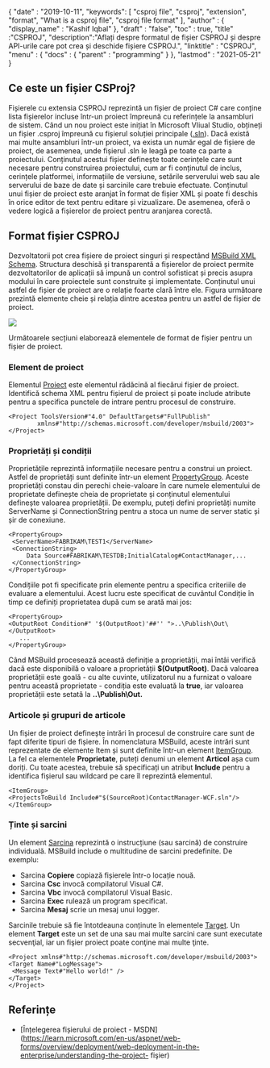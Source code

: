 {
  "date" : "2019-10-11",
  "keywords": [ "csproj file", "csproj", "extension", "format", "What is a csproj file", "csproj file format" ],
  "author" : {
    "display_name" : "Kashif Iqbal"
},
  "draft" : "false",
  "toc" : true,
  "title" :"CSPROJ",
  "description":"Aflați despre formatul de fișier CSPROJ și despre API-urile care pot crea și deschide fișiere CSPROJ.",
  "linktitle" : "CSPROJ",
  "menu" : {
    "docs" : {
      "parent" : "programming"
}
},
  "lastmod" : "2021-05-21"
}

## Ce este un fișier CSProj?
Fișierele cu extensia CSPROJ reprezintă un fișier de proiect C# care conține lista fișierelor incluse într-un proiect împreună cu referințele la ansambluri de sistem. Când un nou proiect este inițiat în Microsoft VIiual Studio, obțineți un fișier .csproj împreună cu fișierul soluției principale ([.sln](/ro/programming/sln/)). Dacă există mai multe ansambluri într-un proiect, va exista un număr egal de fișiere de proiect, de asemenea, unde fișierul .sln le leagă pe toate ca parte a proiectului. Conținutul acestui fișier definește toate cerințele care sunt necesare pentru construirea proiectului, cum ar fi conținutul de inclus, cerințele platformei, informațiile de versiune, setările serverului web sau ale serverului de baze de date și sarcinile care trebuie efectuate. Conținutul unui fișier de proiect este aranjat în format de fișier XML și poate fi deschis în orice editor de text pentru editare și vizualizare. De asemenea, oferă o vedere logică a fișierelor de proiect pentru aranjarea corectă.

## Format fișier CSPROJ #

Dezvoltatorii pot crea fișiere de proiect singuri și respectând [MSBuild XML Schema](https://msdn.microsoft.com/library/5dy88c2e.aspx). Structura deschisă și transparentă a fișierelor de proiect permite dezvoltatorilor de aplicații să impună un control sofisticat și precis asupra modului în care proiectele sunt construite și implementate. Conținutul unui astfel de fișier de proiect are o relație foarte clară între ele. Figura următoare prezintă elemente cheie și relația dintre acestea pentru un astfel de fișier de proiect.

![](https://learn.microsoft.com/en-us/aspnet/web-forms/overview/deployment/web-deployment-in-the-enterprise/understanding-the-project-file/_static/image2.png)

Următoarele secțiuni elaborează elementele de format de fișier pentru un fișier de proiect.

### Element de proiect ###

Elementul [Proiect](https://msdn.microsoft.com/library/bcxfsh87.aspx) este elementul rădăcină al fiecărui fișier de proiect. Identifică schema XML pentru fișierul de proiect și poate include atribute pentru a specifica punctele de intrare pentru procesul de construire.

```
<Project ToolsVersion#"4.0" DefaultTargets#"FullPublish"
        xmlns#"http://schemas.microsoft.com/developer/msbuild/2003">
</Project>
```

### Proprietăți și condiții

Proprietățile reprezintă informațiile necesare pentru a construi un proiect. Astfel de proprietăți sunt definite într-un element [PropertyGroup](https://msdn.microsoft.com/library/t4w159bs.aspx). Aceste proprietăți constau din perechi cheie-valoare în care numele elementului de proprietate definește cheia de proprietate și conținutul elementului definește valoarea proprietății. De exemplu, puteți defini proprietăți numite ServerName și ConnectionString pentru a stoca un nume de server static și șir de conexiune.

```
<PropertyGroup>    
 <ServerName>FABRIKAM\TEST1</ServerName>
 <ConnectionString>
     Data Source#FABRIKAM\TESTDB;InitialCatalog#ContactManager,...
 </ConnectionString>
</PropertyGroup>
```

Condițiile pot fi specificate prin elemente pentru a specifica criteriile de evaluare a elementului. Acest lucru este specificat de cuvântul Condiție în timp ce definiți proprietatea după cum se arată mai jos:

```
<PropertyGroup>
<OutputRoot Condition#" '$(OutputRoot)'##'' ">..\Publish\Out\</OutputRoot>
   ...
</PropertyGroup>
```

Când MSBuild procesează această definiție a proprietății, mai întâi verifică dacă este disponibilă o valoare a proprietății **$(OutputRoot)**. Dacă valoarea proprietății este goală - cu alte cuvinte, utilizatorul nu a furnizat o valoare pentru această proprietate - condiția este evaluată la **true**, iar valoarea proprietății este setată la **..\Publish\Out.**

### Articole și grupuri de articole

Un fișier de proiect definește intrări în procesul de construire care sunt de fapt diferite tipuri de fișiere. În nomenclatura MSBuild, aceste intrări sunt reprezentate de elemente Item și sunt definite într-un element [ItemGroup](https://msdn.microsoft.com/library/646dk05y.aspx). La fel ca elementele **Proprietate**, puteți denumi un element **Articol** așa cum doriți. Cu toate acestea, trebuie să specificați un atribut **Include** pentru a identifica fișierul sau wildcard pe care îl reprezintă elementul.

```
<ItemGroup>
<ProjectsToBuild Include#"$(SourceRoot)ContactManager-WCF.sln"/>
</ItemGroup>
```

### Ținte și sarcini

Un element [Sarcina](https://msdn.microsoft.com/library/77f2hx1s.aspx) reprezintă o instrucțiune (sau sarcină) de construire individuală. MSBuild include o multitudine de sarcini predefinite. De exemplu:

* Sarcina **Copiere** copiază fișierele într-o locație nouă.
* Sarcina **Csc** invocă compilatorul Visual C#.
* Sarcina **Vbc** invocă compilatorul Visual Basic.
* Sarcina **Exec** rulează un program specificat.
* Sarcina **Mesaj** scrie un mesaj unui logger.

Sarcinile trebuie să fie întotdeauna conținute în elementele [Target](https://msdn.microsoft.com/library/t50z2hka.aspx). Un element **Target** este un set de una sau mai multe sarcini care sunt executate secvenţial, iar un fişier proiect poate conţine mai multe ţinte.

```
<Project xmlns#"http://schemas.microsoft.com/developer/msbuild/2003">
<Target Name#"LogMessage">
 <Message Text#"Hello world!" />
</Target>
</Project>
```

## Referințe

* [Înțelegerea fișierului de proiect - MSDN](https://learn.microsoft.com/en-us/aspnet/web-forms/overview/deployment/web-deployment-in-the-enterprise/understanding-the-project- fişier)

